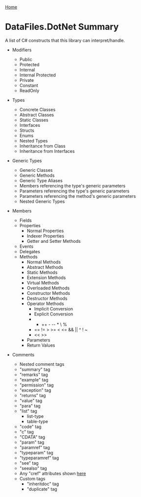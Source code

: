 [Home](README.md)

# DataFiles.DotNet Summary

A list of C# constructs that this library can interpret/handle.

* Modifiers
  * Public
  * Protected
  * Internal
  * Internal Protected
  * Private
  * Constant
  * ReadOnly

* Types
  * Concrete Classes
  * Abstract Classes
  * Static Classes
  * Interfaces
  * Structs
  * Enums
  * Nested Types
  * Inheritance from Class
  * Inheritance from Interfaces
* Generic Types
  * Generic Classes
  * Generic Methods
  * Generic Type Aliases
  * Members referencing the type's generic parameters
  * Parameters referencing the type's generic parameters
  * Parameters referencing the method's generic parameters
  * Nested Generic Types
  
* Members
  * Fields
  * Properties
    * Normal Properties
    * Indexer Properties
    * Getter and Setter Methods
  * Events
  * Delegates
  * Methods
    * Normal Methods
	* Abstract Methods
	* Static Methods
	* Extension Methods
	* Virtual Methods
	* Overloaded Methods
    * Constructor Methods
	* Destructor Methods
    * Operator Methods
      * Implicit Conversion
      * Explicit Conversion
      * + ++ - -- * \ %
      * == != > >= < <= && || ^ ! ~
      * << >>
	* Parameters
	* Return Values
  
* Comments
  * Nested comment tags
  * "summary" tag
  * "remarks" tag
  * "example" tag
  * "permission" tag
  * "exception" tag
  * "returns" tag
  * "value" tag
  * "para" tag
  * "list" tag
    * list-type
    * table-type
  * "code" tag
  * "c" tag
  * "CDATA" tag
  * "param" tag
  * "paramref" tag
  * "typeparam" tag
  * "typeparamref" tag
  * "see" tag
  * "seealso" tag
  * Any "cref" attributes shown [here](https://github.com/WithoutHaste/EarlyDocs/blob/master/HowToUseXmlComments.md)
  * Custom tags
    * "inheritdoc" tag
    * "duplicate" tag
